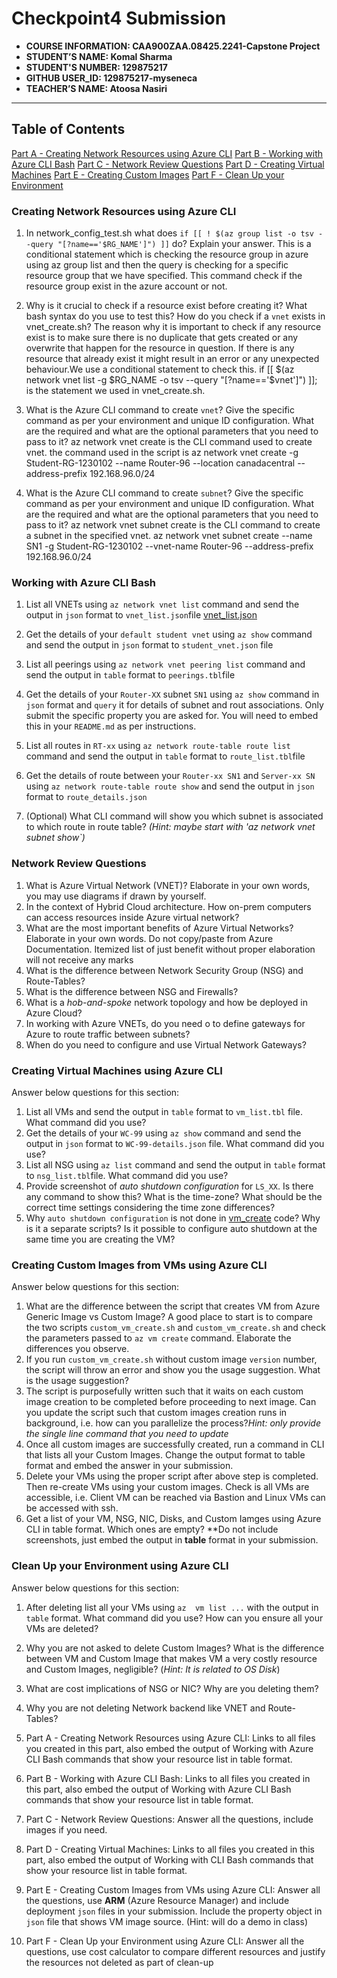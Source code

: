 # Checkpoint4 Submission

- **COURSE INFORMATION: CAA900ZAA.08425.2241-Capstone Project**
- **STUDENT’S NAME: Komal Sharma**
- **STUDENT'S NUMBER: 129875217**
- **GITHUB USER_ID: 129875217-myseneca**
- **TEACHER’S NAME: Atoosa Nasiri**

---

## Table of Contents
[Part A - Creating Network Resources using Azure CLI](#creating-network-resources-using-azure-cli)
[Part B - Working with Azure CLI Bash](#working-with-azure-cli-bash)
[Part C - Network Review Questions](#network-review-questions)
[Part D - Creating Virtual Machines](#creating-virtual-machines-using-azure-cli)
[Part E - Creating Custom Images](#creating-custom-images-from-vms-using-azure-cli)
[Part F - Clean Up your Environment](#clean-up-your-environment-using-azure-cli)

### Creating Network Resources using Azure CLI


1. In network_config_test.sh what does `if [[ ! $(az group list -o tsv --query "[?name=='$RG_NAME']") ]]` do? Explain your answer.
This is a conditional statement which is checking the resource group in azure using az group list and then the query is checking for a specific resource group that we have specified. This command check if the resource group exist in the azure account or not.

2. Why is it crucial to check if a resource exist before creating it? What bash syntax do you use to test this? How do you check if a `vnet` exists in vnet_create.sh?
The reason why it is important to check if any resource exist is to make sure there is no duplicate that gets created or any overwrite that happen for the resource in question. If there is any resource that already exist it might result in an error or any unexpected behaviour.We use a conditional statement to check this. if [[ $(az network vnet list -g $RG_NAME -o tsv --query "[?name=='$vnet']") ]]; is the statement we used in vnet_create.sh.

3. What is the Azure CLI command to create `vnet`? Give the specific command as per your environment and unique ID configuration. What are the required and what are the optional parameters that you need to pass to it?
az network vnet create is the CLI command used to create vnet. the command used in the script is az network vnet create -g Student-RG-1230102 --name Router-96 --location canadacentral --address-prefix 192.168.96.0/24

4. What is the Azure CLI command to create `subnet`? Give the specific command as per your environment and unique ID configuration. What are the required and what are the optional parameters that you need to pass to it?
az network vnet subnet create is the CLI command to create a subnet in the specified vnet. az network vnet subnet create --name SN1 -g Student-RG-1230102 --vnet-name Router-96 --address-prefix 192.168.96.0/24


### Working with Azure CLI Bash


1. List all VNETs using `az network vnet list` command and send the output in `json` format to `vnet_list.json`file
[vnet_list.json](vnet_list.json)

2. Get the details of your `default student vnet` using `az show` command and send the output in `json` format to `student_vnet.json` file
3. List all peerings using `az network vnet peering list` command and send the output in `table` format to `peerings.tbl`file
4. Get the details of your `Router-XX` subnet `SN1` using `az show` command in `json` format and `query` it for details of subnet and rout associations. Only submit the specific property you are asked for. You will need to embed this in your `README.md` as per instructions.
5. List all routes in `RT-xx` using `az network route-table route list` command and send the output in `table` format to `route_list.tbl`file
6. Get the details of route between your `Router-xx SN1` and `Server-xx SN` using `az network route-table route show` and send the output in `json` format to `route_details.json`
7. (Optional) What CLI command will show you which subnet is associated to which route in route table? _(Hint: maybe start with 'az network vnet subnet show`)_

### Network Review Questions


1. What is Azure Virtual Network (VNET)? Elaborate in your own words, you may use diagrams if drawn by yourself.
2. In the context of Hybrid Cloud architecture. How on-prem computers can access resources inside Azure virtual network?
3. What are the most important benefits of Azure Virtual Networks? Elaborate in your own words. Do not copy/paste from Azure Documentation. Itemized list of just benefit without proper elaboration will not receive any marks
4. What is the difference between Network Security Group (NSG) and Route-Tables?
5. What is the difference between NSG and Firewalls?
6. What is a _hob-and-spoke_ network topology and how be deployed in Azure Cloud?
7. In working with Azure VNETs, do you need o to define gateways for Azure to route traffic between subnets?
8. When do you need to configure and use Virtual Network Gateways?

### Creating Virtual Machines using Azure CLI


Answer below questions for this section:

1. List all VMs and send the output in `table` format to `vm_list.tbl` file. What command did you use?
2. Get the details of your `WC-99` using `az show` command and send the output in `json` format to `WC-99-details.json` file. What command did you use?
3. List all NSG using `az list` command and send the output in `table` format to `nsg_list.tbl`file. What command did you use?
4. Provide screenshot of _auto shutdown configuration_ for `LS_XX`. Is there any command to show this? What is the time-zone? What should be the correct time settings considering the time zone differences?
5. Why `auto shutdown configuration` is not done in [vm_create](https://github.com/Azure-Project-Winter2024/Azure-Project-Scripts/blob/94d21ad5454163ae8e2ee331f8a41291fca6e155/CP4-Scripts/bash-scripts/vm_create.sh#L128) code? Why is it a separate scripts? Is it possible to configure auto shutdown at the same time you are creating the VM?

### Creating Custom Images from VMs using Azure CLI


Answer below questions for this section:

1. What are the difference between the script that creates VM from Azure Generic Image vs Custom Image? A good place to start is to compare the two scripts `custom_vm_create.sh` and `custom_vm_create.sh` and check the parameters passed to `az vm create` command. Elaborate the differences you observe.
2. If you run `custom_vm_create.sh` without custom image `version` number, the script will throw an error and show you the usage suggestion. What is the usage suggestion?
3. The script is purposefully written such that it waits on each custom image creation to be completed before proceeding to next image. Can you update the script such that custom images creation runs in background, i.e. how can you parallelize the process?_Hint: only provide the single line command that you need to update_
4. Once all custom images are successfully created, run a command in CLI that lists all your Custom Images. Change the output format to table format and embed the answer in your submission.
5. Delete your VMs using the proper script after above step is completed. Then re-create VMs using your custom images. Check is all VMs are accessible, i.e. Client VM can be reached via Bastion and Linux VMs can be accessed with ssh.
6. Get a list of your VM, NSG, NIC, Disks, and Custom Iamges using Azure CLI in table format. Which ones are empty? **Do not include screenshots, just embed the output in **table** format in your submission.

### Clean Up your Environment using Azure CLI

Answer below questions for this section:

1. After deleting list all your VMs using `az  vm list ...` with the output in `table` format. What command did you use? How can you ensure all your VMs are deleted?
2. Why you are not asked to delete Custom Images? What is the difference between VM and Custom Image that makes VM a very costly resource and Custom Images, negligible? (_Hint: It is related to OS Disk_)
3. What are cost implications of NSG or NIC? Why are you deleting them?
4. Why you are not deleting Network backend like VNET and Route-Tables?


1. Part A - Creating Network Resources using Azure CLI: Links to all files you created in this part, also embed the output of  Working with Azure CLI Bash commands that show your resource list in table format.
2. Part B -  Working with Azure CLI Bash: Links to all files you created in this part, also embed the output of  Working with Azure CLI Bash commands that show your resource list in table format.
3. Part C - Network Review Questions: Answer all the questions, include images if you need.
4. Part D - Creating Virtual Machines: Links to all files you created in this part, also embed the output of  Working with CLI Bash commands that show your resource list in table format.
5. Part E - Creating Custom Images from VMs using Azure CLI: Answer all the questions, use **ARM** (Azure Resource Manager) and include deployment `json` files in your submission. Include the property object in `json` file that shows VM image source. (Hint: will do a demo in class)
6. Part F - Clean Up your Environment using Azure CLI: Answer all the questions, use cost calculator to compare different resources and justify the resources not deleted as part of clean-up

